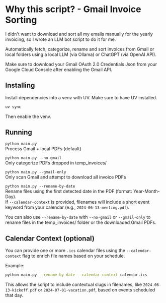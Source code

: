 # Why this script? - Gmail Invoice Sorting
I didn't want to download and sort all my emails manually for the yearly invoicing, so I wrote an LLM bot script to do it for me. 

Automatically fetch, categorize, rename and sort invoices from Gmail or local folders using a local LLM (via Ollama) or ChatGPT (via OpenAI API).

Make sure to download your Gmail OAuth 2.0 Credentials Json from your Google Cloud Console after enabling the Gmail API. 

## Installing 
Install dependencies into a venv with UV. Make sure to have UV installed.
```bash
uv sync
```
Then enable the venv.

## Running
`python main.py`  
Process Gmail + local PDFs (default)

`python main.py --no-gmail`  
Only categorize PDFs dropped in temp_invoices/

`python main.py --gmail-only`  
Only scan Gmail and attempt to download all invoice PDFs

`python main.py --rename-by-date`  
Rename files using the first detected date in the PDF (format: Year-Month-Day).  
If `--calendar-context` is provided, filenames will include a short event keyword from your calendar (e.g., `2024-06-13-meeting.pdf`).

You can also use `--rename-by-date` with `--no-gmail` or `--gmail-only` to rename files in the temp_invoices/ folder or the downloaded Gmail PDFs.

## Calendar Context (optional)

You can provide one or more `.ics` calendar files using the `--calendar-context` flag to enrich file names based on your schedule.

Example:
```bash
python main.py --rename-by-date --calendar-context calendar.ics
```

This allows the script to include contextual slugs in filenames, like `2024-06-13-kickoff.pdf` or `2024-07-01-vacation.pdf`, based on events scheduled that day.
